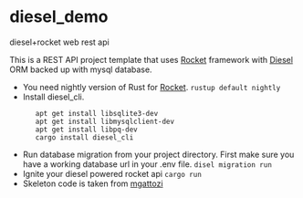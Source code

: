 # diesel_demo
diesel+rocket web rest api 

This is a REST API project template that uses [Rocket](https://github.com/SergioBenitez/Rocket) framework with [Diesel](https://github.com/diesel-rs/diesel) ORM backed up with mysql database.

- You need nightly version of Rust for [Rocket](https://github.com/SergioBenitez/Rocket).
 ```rustup default nightly```
- Install diesel_cli.
  ```
     apt get install libsqlite3-dev
     apt get install libmysqlclient-dev
     apt get install libpq-dev
     cargo install diesel_cli
  ```
- Run database migration from your project directory. First make sure you have a working database url in your .env file.
    ```disel migration run```
- Ignite your diesel powered rocket api 
    ```cargo run```
- Skeleton code is taken from [mgattozi](https://github.com/mgattozzi/mgattozzi)

